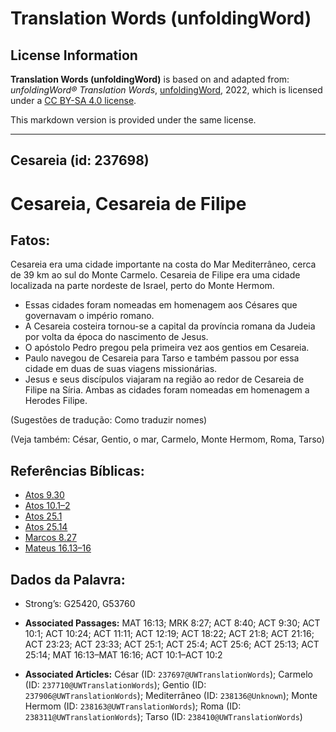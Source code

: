 # Translation Words (unfoldingWord)

## License Information

**Translation Words (unfoldingWord)** is based on and adapted from: _unfoldingWord® Translation Words_, [unfoldingWord](https://unfoldingword.org/utw), 2022, which is licensed under a [CC BY-SA 4.0 license](https://creativecommons.org/licenses/by-sa/4.0/legalcode.en).

This markdown version is provided under the same license.



--------------------------------

## Cesareia (id: 237698)

Cesareia, Cesareia de Filipe
============================

Fatos:
------

Cesareia era uma cidade importante na costa do Mar Mediterrâneo, cerca de 39 km ao sul do Monte Carmelo. Cesareia de Filipe era uma cidade localizada na parte nordeste de Israel, perto do Monte Hermom.

* Essas cidades foram nomeadas em homenagem aos Césares que governavam o império romano.
* A Cesareia costeira tornou\-se a capital da província romana da Judeia por volta da época do nascimento de Jesus.
* O apóstolo Pedro pregou pela primeira vez aos gentios em Cesareia.
* Paulo navegou de Cesareia para Tarso e também passou por essa cidade em duas de suas viagens missionárias.
* Jesus e seus discípulos viajaram na região ao redor de Cesareia de Filipe na Síria. Ambas as cidades foram nomeadas em homenagem a Herodes Filipe.

(Sugestões de tradução: Como traduzir nomes)

(Veja também: César, Gentio, o mar, Carmelo, Monte Hermom, Roma, Tarso)

Referências Bíblicas:
---------------------

* [Atos 9\.30](https://ref.ly/Acts9:30)
* [Atos 10\.1–2](https://ref.ly/Acts10:1-Acts10:2)
* [Atos 25\.1](https://ref.ly/Acts25:1)
* [Atos 25\.14](https://ref.ly/Acts25:14)
* [Marcos 8\.27](https://ref.ly/Mark8:27)
* [Mateus 16\.13–16](https://ref.ly/Matt16:13-Matt16:16)

Dados da Palavra:
-----------------

* Strong’s: G25420, G53760

* **Associated Passages:** MAT 16:13; MRK 8:27; ACT 8:40; ACT 9:30; ACT 10:1; ACT 10:24; ACT 11:11; ACT 12:19; ACT 18:22; ACT 21:8; ACT 21:16; ACT 23:23; ACT 23:33; ACT 25:1; ACT 25:4; ACT 25:6; ACT 25:13; ACT 25:14; MAT 16:13–MAT 16:16; ACT 10:1–ACT 10:2
* **Associated Articles:** César (ID: `237697@UWTranslationWords`); Carmelo (ID: `237710@UWTranslationWords`); Gentio (ID: `237906@UWTranslationWords`); Mediterrâneo (ID: `238136@Unknown`); Monte Hermom (ID: `238163@UWTranslationWords`); Roma (ID: `238311@UWTranslationWords`); Tarso (ID: `238410@UWTranslationWords`)

